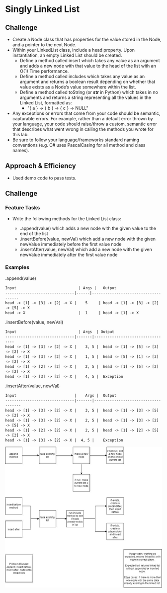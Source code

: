 # Singly Linked List

## Challenge
+ Create a Node class that has properties for the value stored in the Node, and a pointer to the next Node.
+ Within your LinkedList class, include a head property. Upon instantiation, an empty Linked List should be created.
  + Define a method called insert which takes any value as an argument and adds a new node with that value to the head of the list with an O(1) Time performance.
  + Define a method called includes which takes any value as an argument and returns a boolean result depending on whether that value exists as a Node’s value somewhere within the list.
  + Define a method called toString (or __str__ in Python) which takes in no arguments and returns a string representing all the values in the Linked List, formatted as:
    + "{ a } -> { b } -> { c } -> NULL"
+ Any exceptions or errors that come from your code should be semantic, capturable errors. For example, rather than a default error thrown by your language, your code should raise/throw a custom, semantic error that describes what went wrong in calling the methods you wrote for this lab.
+ Be sure to follow your language/frameworks standard naming conventions (e.g. C# uses PascalCasing for all method and class names).
## Approach & Efficiency
+ Used demo code to pass tests.

## Challenge
### Feature Tasks
+ Write the following methods for the Linked List class:

  + .append(value) which adds a new node with the given value to the end of the list
  + .insertBefore(value, newVal) which add a new node with the given newValue immediately before the first value node
  + .insertAfter(value, newVal) which add a new node with the given newValue immediately after the first value node
### Examples
.append(value)
```
Input	                         | Args |	Output
-------------------------------|------|-------------------------------------
head -> [1] -> [3] -> [2] -> X |	5	  | head -> [1] -> [3] -> [2] -> [5] -> X
head -> X	                     |  1	  | head -> [1] -> X
```
.insertBefore(value, newVal)
```
Input	                         | Args	 | Output
-------------------------------|-------|----------------------------------
head -> [1] -> [3] -> [2] -> X |	3, 5 |	head -> [1] -> [5] -> [3] -> [2] -> X
head -> [1] -> [3] -> [2] -> X |	1, 5 |	head -> [5] -> [1] -> [3] -> [2] -> X
head -> [1] -> [2] -> [2] -> X |	2, 5 |	head -> [1] -> [5] -> [2] -> [2] -> X
head -> [1] -> [3] -> [2] -> X |	4, 5 |	Exception
```
.insertAfter(value, newVal)
```
Input                          |	Args |	Output
-------------------------------|-------|-------------------------------------
head -> [1] -> [3] -> [2] -> X |	3, 5 |	head -> [1] -> [3] -> [5] -> [2] -> X
head -> [1] -> [3] -> [2] -> X |	2, 5 |	head -> [1] -> [3] -> [2] -> [5] -> X
head -> [1] -> [2] -> [2] -> X |	2, 5 |	head -> [1] -> [2] -> [5] -> [2] -> X
head -> [1] -> [3] -> [2] -> X |  4, 5 |	Exception
```
![Insertions Whiteboard](../../Assets/Challenge6.jpg)